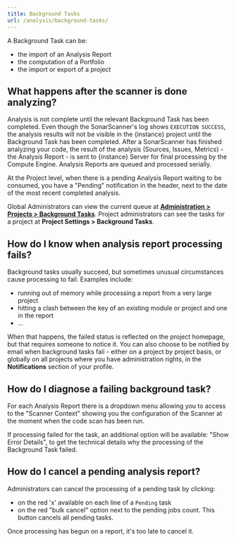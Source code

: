 ```yaml
---
title: Background Tasks
url: /analysis/background-tasks/
---
```


A Background Task can be:
* the import of an Analysis Report
* the computation of a Portfolio
* the import or export of a project

## What happens after the scanner is done analyzing?

Analysis is not complete until the relevant Background Task has been completed. Even though the SonarScanner's log shows `EXECUTION SUCCESS`, the analysis results will not be visible in the {instance} project until the Background Task has been completed. After a SonarScanner has finished analyzing your code, the result of the analysis (Sources, Issues, Metrics) -  the Analysis Report - is sent to {instance} Server for final processing by the Compute Engine. Analysis Reports are queued and processed serially.

At the Project level, when there is a pending Analysis Report waiting to be consumed, you have a "Pending" notification in the header, next to the date of the most recent completed analysis.

Global Administrators can view the current queue at **[Administration > Projects > Background Tasks](/#sonarqube-admin#/admin/background_tasks)**. Project administrators can see the tasks for a project at **Project Settings > Background Tasks**.

## How do I know when analysis report processing fails?
Background tasks usually succeed, but sometimes unusual circumstances cause processing to fail. Examples include:

* running out of memory while processing a report from a very large project
* hitting a clash between the key of an existing module or project and one in the report
* ...

When that happens, the failed status is reflected on the project homepage, but that requires someone to notice it. You can also choose to be notified by email when background tasks fail - either on a project by project basis, or globally on all projects where you have administration rights, in the **Notifications** section of your profile.

## How do I diagnose a failing background task?
For each Analysis Report there is a dropdown menu allowing you to access to the "Scanner Context" showing you the configuration of the Scanner at the moment when the code scan has been run.

If processing failed for the task, an additional option will be available: "Show Error Details", to get the technical details why the processing of the Background Task failed.

## How do I cancel a pending analysis report?
Administrators can cancel the processing of a pending task by clicking:

* on the red 'x' available on each line of a `Pending` task
* on the red "bulk cancel" option next to the pending jobs count. This button cancels all pending tasks.

Once processing has begun on a report, it's too late to cancel it.

